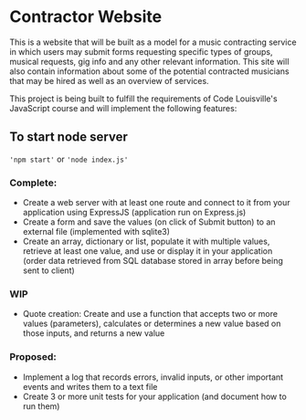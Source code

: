 # Contractor Website

This is a website that will be built as a model for a music contracting service in which users may submit forms requesting specific types of groups, musical requests, gig info and 
any other relevant information. This site will also contain information about some of the potential contracted musicians that may be hired as well as an overview of 
services.

This project is being built to fulfill the requirements of Code Louisville's JavaScript course and will implement the following features:

## To start node server
`'npm start'`
or
`'node index.js'`

### Complete: 
- Create a web server with at least one route and connect to it from your application using ExpressJS (application run on Express.js)
- Create a form and save the values (on click of Submit button) to an external file (implemented with sqlite3)
- Create an array, dictionary or list, populate it with multiple values, retrieve at least one value, and use or display it in your application (order data retrieved from SQL database stored in array before being sent to client)

### WIP
- Quote creation: Create and use a function that accepts two or more values (parameters), calculates or determines a new value based on those inputs, and returns a new value

### Proposed:

- Implement a log that records errors, invalid inputs, or other important events and writes them to a text file
- Create 3 or more unit tests for your application (and document how to run them)

